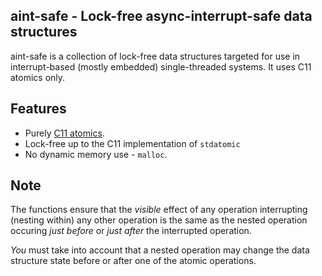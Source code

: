 aint-safe - Lock-free async-interrupt-safe data structures
----------------------------------------------------------

aint-safe is a collection of lock-free data structures targeted for use in
interrupt-based (mostly embedded) single-threaded systems. It uses C11 atomics
only.


## Features
- Purely [C11 atomics](http://en.cppreference.com/w/c/atomic).
- Lock-free up to the C11 implementation of `stdatomic`
- No dynamic memory use - `malloc`.

## Note

The functions ensure that the _visible_ effect of any operation interrupting
(nesting within) any other operation is the same as the nested operation
occuring _just before_ or _just after_ the interrupted operation.

_You_ must take into account that a nested operation may change the data
structure state before or after one of the atomic operations.
